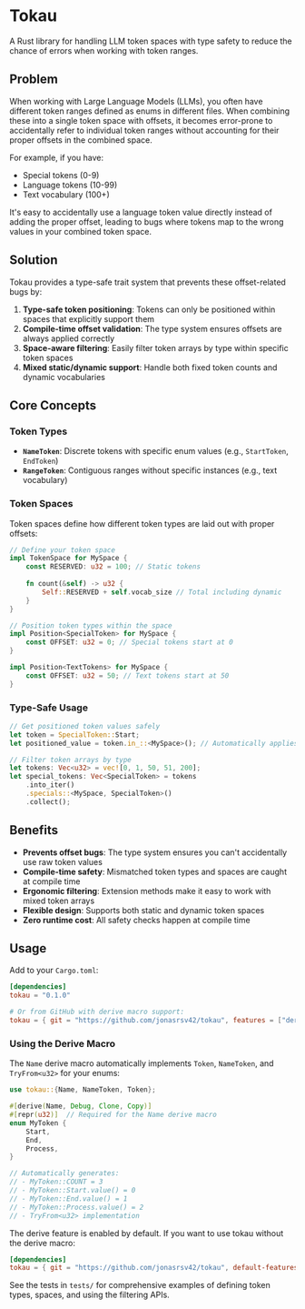 # Tokau

A Rust library for handling LLM token spaces with type safety to reduce the chance of errors when working with token ranges.

## Problem

When working with Large Language Models (LLMs), you often have different token ranges defined as enums in different files. When combining these into a single token space with offsets, it becomes error-prone to accidentally refer to individual token ranges without accounting for their proper offsets in the combined space.

For example, if you have:
- Special tokens (0-9)  
- Language tokens (10-99)
- Text vocabulary (100+)

It's easy to accidentally use a language token value directly instead of adding the proper offset, leading to bugs where tokens map to the wrong values in your combined token space.

## Solution

Tokau provides a type-safe trait system that prevents these offset-related bugs by:

1. **Type-safe token positioning**: Tokens can only be positioned within spaces that explicitly support them
2. **Compile-time offset validation**: The type system ensures offsets are always applied correctly
3. **Space-aware filtering**: Easily filter token arrays by type within specific token spaces
4. **Mixed static/dynamic support**: Handle both fixed token counts and dynamic vocabularies

## Core Concepts

### Token Types

- **`NameToken`**: Discrete tokens with specific enum values (e.g., `StartToken`, `EndToken`)
- **`RangeToken`**: Contiguous ranges without specific instances (e.g., text vocabulary)

### Token Spaces

Token spaces define how different token types are laid out with proper offsets:

```rust
// Define your token space
impl TokenSpace for MySpace {
    const RESERVED: u32 = 100; // Static tokens
    
    fn count(&self) -> u32 {
        Self::RESERVED + self.vocab_size // Total including dynamic
    }
}

// Position token types within the space
impl Position<SpecialToken> for MySpace {
    const OFFSET: u32 = 0; // Special tokens start at 0
}

impl Position<TextTokens> for MySpace {
    const OFFSET: u32 = 50; // Text tokens start at 50
}
```

### Type-Safe Usage

```rust
// Get positioned token values safely
let token = SpecialToken::Start;
let positioned_value = token.in_::<MySpace>(); // Automatically applies offset

// Filter token arrays by type
let tokens: Vec<u32> = vec![0, 1, 50, 51, 200];
let special_tokens: Vec<SpecialToken> = tokens
    .into_iter()
    .specials::<MySpace, SpecialToken>()
    .collect();
```

## Benefits

- **Prevents offset bugs**: The type system ensures you can't accidentally use raw token values
- **Compile-time safety**: Mismatched token types and spaces are caught at compile time  
- **Ergonomic filtering**: Extension methods make it easy to work with mixed token arrays
- **Flexible design**: Supports both static and dynamic token spaces
- **Zero runtime cost**: All safety checks happen at compile time

## Usage

Add to your `Cargo.toml`:

```toml
[dependencies]
tokau = "0.1.0"

# Or from GitHub with derive macro support:
tokau = { git = "https://github.com/jonasrsv42/tokau", features = ["derive"] }
```

### Using the Derive Macro

The `Name` derive macro automatically implements `Token`, `NameToken`, and `TryFrom<u32>` for your enums:

```rust
use tokau::{Name, NameToken, Token};

#[derive(Name, Debug, Clone, Copy)]
#[repr(u32)]  // Required for the Name derive macro
enum MyToken {
    Start,
    End,
    Process,
}

// Automatically generates:
// - MyToken::COUNT = 3
// - MyToken::Start.value() = 0
// - MyToken::End.value() = 1
// - MyToken::Process.value() = 2
// - TryFrom<u32> implementation
```

The derive feature is enabled by default. If you want to use tokau without the derive macro:

```toml
[dependencies]
tokau = { git = "https://github.com/jonasrsv42/tokau", default-features = false }
```

See the tests in `tests/` for comprehensive examples of defining token types, spaces, and using the filtering APIs.
